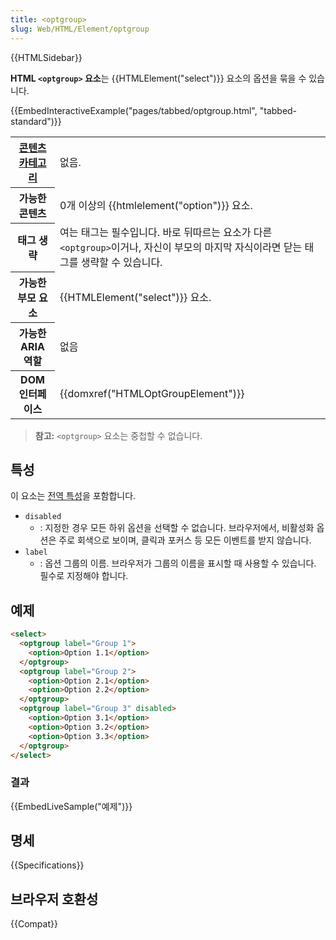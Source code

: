 ```yaml
---
title: <optgroup>
slug: Web/HTML/Element/optgroup
---
```


{{HTMLSidebar}}

**HTML `<optgroup>` 요소**는 {{HTMLElement("select")}} 요소의 옵션을 묶을 수 있습니다.

{{EmbedInteractiveExample("pages/tabbed/optgroup.html", "tabbed-standard")}}

<table class="properties">
  <tbody>
    <tr>
      <th scope="row">
        <a href="/ko/docs/Web/Guide/HTML/Content_categories">콘텐츠 카테고리</a>
      </th>
      <td>없음.</td>
    </tr>
    <tr>
      <th scope="row">가능한 콘텐츠</th>
      <td>0개 이상의 {{htmlelement("option")}} 요소.</td>
    </tr>
    <tr>
      <th scope="row">태그 생략</th>
      <td>
        여는 태그는 필수입니다. 바로 뒤따르는 요소가 다른
        <code>&#x3C;optgroup></code>이거나, 자신이 부모의 마지막 자식이라면 닫는
        태그를 생략할 수 있습니다.
      </td>
    </tr>
    <tr>
      <th scope="row">가능한 부모 요소</th>
      <td>{{HTMLElement("select")}} 요소.</td>
    </tr>
    <tr>
      <th scope="row">가능한 ARIA 역할</th>
      <td>없음</td>
    </tr>
    <tr>
      <th scope="row">DOM 인터페이스</th>
      <td>{{domxref("HTMLOptGroupElement")}}</td>
    </tr>
  </tbody>
</table>

> **참고:** `<optgroup>` 요소는 중첩할 수 없습니다.

## 특성

이 요소는 [전역 특성](/ko/docs/Web/HTML/Global_attributes)을 포함합니다.

- `disabled`
  - : 지정한 경우 모든 하위 옵션을 선택할 수 없습니다. 브라우저에서, 비활성화 옵션은 주로 회색으로 보이며, 클릭과 포커스 등 모든 이벤트를 받지 않습니다.
- `label`
  - : 옵션 그룹의 이름. 브라우저가 그룹의 이름을 표시할 때 사용할 수 있습니다. 필수로 지정해야 합니다.

## 예제

```html
<select>
  <optgroup label="Group 1">
    <option>Option 1.1</option>
  </optgroup>
  <optgroup label="Group 2">
    <option>Option 2.1</option>
    <option>Option 2.2</option>
  </optgroup>
  <optgroup label="Group 3" disabled>
    <option>Option 3.1</option>
    <option>Option 3.2</option>
    <option>Option 3.3</option>
  </optgroup>
</select>
```

### 결과

{{EmbedLiveSample("예제")}}

## 명세

{{Specifications}}

## 브라우저 호환성

{{Compat}}
